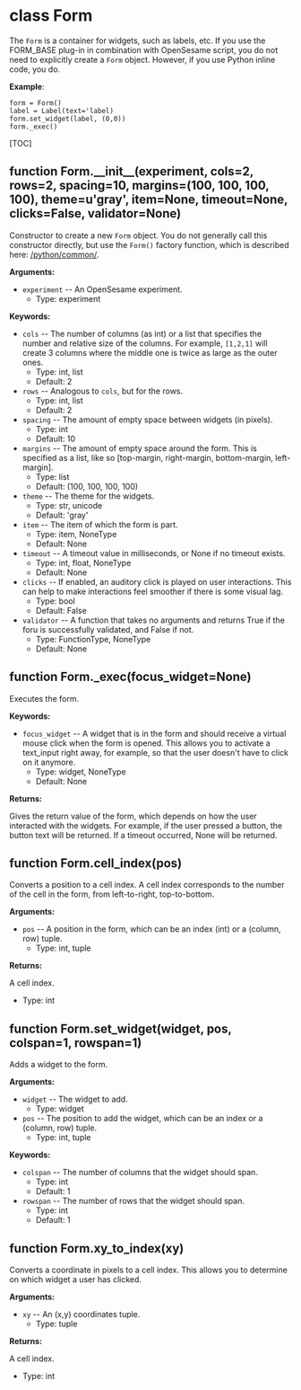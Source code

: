 <div class="ClassDoc YAMLDoc" id="Form" markdown="1">

# class __Form__

The `Form` is a container for widgets, such as labels, etc. If you use
the FORM_BASE plug-in in combination with OpenSesame script, you do not
need to explicitly create a `Form` object. However, if you use Python
inline code, you do.

__Example__:

~~~ .python
form = Form()
label = Label(text='label)
form.set_widget(label, (0,0))
form._exec()
~~~

[TOC]

<div class="FunctionDoc YAMLDoc" id="Form-__init__" markdown="1">

## function __Form\.\_\_init\_\___\(experiment, cols=2, rows=2, spacing=10, margins=\(100, 100, 100, 100\), theme=u'gray', item=None, timeout=None, clicks=False, validator=None\)

Constructor to create a new `Form` object. You do not generally
call this constructor directly, but use the `Form()` factory
function, which is described here: [/python/common/]().

__Arguments:__

- `experiment` -- An OpenSesame experiment.
	- Type: experiment

__Keywords:__

- `cols` -- The number of columns (as int) or a list that specifies the number and relative size of the columns. For example, `[1,2,1]` will create 3 columns where the middle one is twice as large as the outer ones.
	- Type: int, list
	- Default: 2
- `rows` -- Analogous to `cols`, but for the rows.
	- Type: int, list
	- Default: 2
- `spacing` -- The amount of empty space between widgets (in pixels).
	- Type: int
	- Default: 10
- `margins` -- The amount of empty space around the form. This is specified as a list, like so [top-margin, right-margin, bottom-margin, left-margin].
	- Type: list
	- Default: (100, 100, 100, 100)
- `theme` -- The theme for the widgets.
	- Type: str, unicode
	- Default: 'gray'
- `item` -- The item of which the form is part.
	- Type: item, NoneType
	- Default: None
- `timeout` -- A timeout value in milliseconds, or None if no timeout exists.
	- Type: int, float, NoneType
	- Default: None
- `clicks` -- If enabled, an auditory click is played on user interactions. This can help to make interactions feel smoother if there is some visual lag.
	- Type: bool
	- Default: False
- `validator` -- A function that takes no arguments and returns True if the foru is successfully validated, and False if not.
	- Type: FunctionType, NoneType
	- Default: None

</div>

<div class="FunctionDoc YAMLDoc" id="Form-_exec" markdown="1">

## function __Form\.\_exec__\(focus\_widget=None\)

Executes the form.

__Keywords:__

- `focus_widget` -- A widget that is in the form and should receive a virtual mouse click when the form is opened. This allows you to activate a text_input right away, for example, so that the user doesn't have to click on it anymore.
	- Type: widget, NoneType
	- Default: None

__Returns:__

Gives the return value of the form, which depends on how the user interacted with the widgets. For example, if the user pressed a button, the button text will be returned. If a timeout occurred, None will be returned.

</div>

<div class="FunctionDoc YAMLDoc" id="Form-cell_index" markdown="1">

## function __Form\.cell\_index__\(pos\)

Converts a position to a cell index. A cell index corresponds to the number of the cell in the form, from left-to-right, top-to-bottom.

__Arguments:__

- `pos` -- A position in the form, which can be an index (int) or a (column, row) tuple.
	- Type: int, tuple

__Returns:__

A cell index.

- Type: int

</div>

<div class="FunctionDoc YAMLDoc" id="Form-set_widget" markdown="1">

## function __Form\.set\_widget__\(widget, pos, colspan=1, rowspan=1\)

Adds a widget to the form.

__Arguments:__

- `widget` -- The widget to add.
	- Type: widget
- `pos` -- The position to add the widget, which can be an index or a (column, row) tuple.
	- Type: int, tuple

__Keywords:__

- `colspan` -- The number of columns that the widget should span.
	- Type: int
	- Default: 1
- `rowspan` -- The number of rows that the widget should span.
	- Type: int
	- Default: 1

</div>

<div class="FunctionDoc YAMLDoc" id="Form-xy_to_index" markdown="1">

## function __Form\.xy\_to\_index__\(xy\)

Converts a coordinate in pixels to a cell index. This allows you to determine on which widget a user has clicked.

__Arguments:__

- `xy` -- An (x,y) coordinates tuple.
	- Type: tuple

__Returns:__

A cell index.

- Type: int

</div>

</div>

